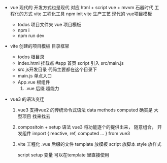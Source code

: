 - vue 现代的
   开发方式也是现代 对应 html + script vue + mvvm 石器时代
   工程化的方式 vite 工程化工具
   npm init vite 生产工艺
   现代的 vue项目模板
   - todos 项目文件夹 vue 项目模板
   - npm i
   - npm run dev

- vite 创建的项目模板 目录框架
   - todos 根目录
   - index.html 挂载点 #app 首页
      script 引入 src/main.js
   - src js开发目录 代码主要都在这个目录下
   - main.js 单点入口
   - App.vue 根组件
      1. .vue 后缀 超能力

- vue3 的语法变迁
   1. vue3 支持vue2 的传统命令式语法
      data methods computed 确实是 大型项目 找来找去

   2. compositoin + setup 语法
      vue3 将功能逐个的提供出来， 随意组合， 开发组件
      import { reactive, ref, computed ... } from vue3

   3. vite 工程化
      .vue 后缀的文件
      template    放模板
      script      放脚本
      style       放样式

      script setup
      变量 可以在template 里直接使用